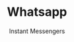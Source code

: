 ---
title: Whatsapp
subtitle: Instant Messengers
provider: facebook
order:
    - signal
    - matrix
    - xmpp
aliases:
    - /ethical-alternatives-to-whatsapp-and-skype/
---